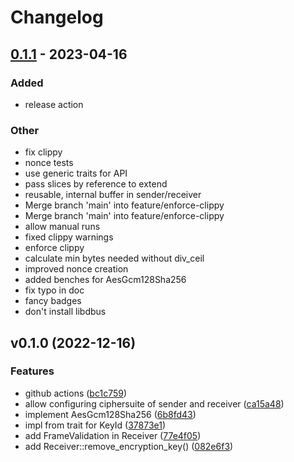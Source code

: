 # Changelog

## [0.1.1](https://github.com/TobTheRock/secure-frame-rs/compare/v0.1.0...v0.1.1) - 2023-04-16

### Added
- release action

### Other
- fix clippy
- nonce tests
- use generic traits for API
- pass slices by reference to extend
- reusable, internal buffer in sender/receiver
- Merge branch 'main' into feature/enforce-clippy
- Merge branch 'main' into feature/enforce-clippy
- allow manual runs
- fixed clippy warnings
- enforce clippy
- calculate min bytes needed without div_ceil
- improved nonce creation
- added benches for AesGcm128Sha256
- fix typo in doc
- fancy badges
- don't install libdbus

## v0.1.0 (2022-12-16)

### Features

* github actions
  ([bc1c759](https://github.com/goto-opensource/secure-frame-rs/commit/bc1c7591959bb2ff5a1cb6d2e7434517d2264bae))
* allow configuring ciphersuite of sender and receiver
  ([ca15a48](https://github.com/goto-opensource/secure-frame-rs/commit/ca15a480178ef127940aee7c757f5b75c99f9ca0))
* implement AesGcm128Sha256
  ([6b8fd43](https://github.com/goto-opensource/secure-frame-rs/commit/6b8fd43f55c3057617f802f2d895dcf6068db267))
* impl from trait for KeyId
  ([37873e1](https://github.com/goto-opensource/secure-frame-rs/commit/37873e1fd8e0c0576c84bd08300ba36cec713585))
* add FrameValidation in Receiver
  ([77e4f05](https://github.com/goto-opensource/secure-frame-rs/commit/77e4f05b13294198e35b8520de9a86ff6cff719f))
* add Receiver::remove_encryption_key()
  ([082e6f3](https://github.com/goto-opensource/secure-frame-rs/commit/082e6f31af783e131cc53b1d68dc155e4665ec80))
